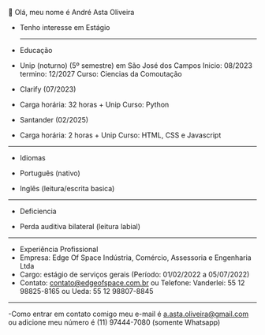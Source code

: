 👋 Olá, meu nome é André Asta Oliveira
- Tenho interesse em Estágio

  ________________________________________________________________________________________________________________________________________________________________________________________
- Educação

- Unip (noturno) (5º semestre) em São José dos Campos
  Inicio: 08/2023    termino: 12/2027    Curso: Ciencias da Comoutação
  
-  Clarify (07/2023) 
-  Carga horária: 32 horas + Unip  Curso: Python

-  Santander  (02/2025)
-  Carga horária: 2 horas + Unip   Curso: HTML, CSS e Javascript 
___________________________________________________________________________________________________________________________________________________________________________________












- Idiomas
  
- Português (nativo)
- Inglês (leitura/escrita basica)





_____________________________________________________________________________________________________________________________________________________________________________________









- Deficiencia
  
- Perda auditiva bilateral (leitura labial)

_________________________________________________________________________________________________________________________________________________________________________________________












- Experiência Profissional
- Empresa: Edge Of Space Indústria, Comércio, Assessoria e Engenharia Ltda
- Cargo: estágio de serviços gerais (Período: 01/02/2022 a 05/07/2022)
- Contato: contato@edgeofspace.com.br ou Telefone: Vanderlei: 55 12 98825-8165 ou Ueda: 55 12 98807-8845
  
  

  













__________________________________________________________________________________________________________________________________________________________________________________________



-Como entrar em contato comigo meu e-mail é a.asta.oliveira@gmail.com ou adicione meu número é (11) 97444-7080 (somente Whatsapp)


   






  


<!---
AndreAsta13/AndreAsta13 is a ✨ special ✨ repository because its `README.md` (this file) appears on your GitHub profile.
You can click the Preview link to take a look at your changes.
--->
